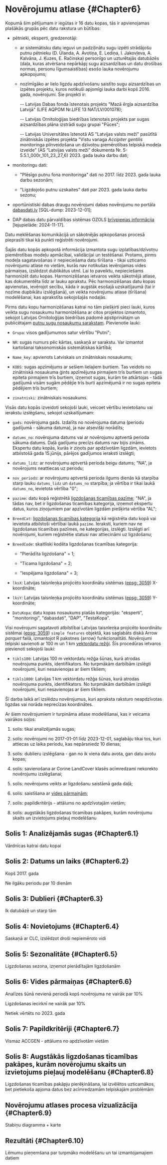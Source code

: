 # Novērojumu atlase {#Chapter6}


Kopumā šim pētījumam ir iegūtas ir 16 datu kopas, tās ir apvienojamas plašākās 
grupās pēc datu rakstura un būtības:

- pētnieki, eksperti, gredzenotāji:

  - ar sistemātisku datu ieguvi un padziļinātu sugu izpēti strādājošu putnu 
  pētnieku (D. Ūlanda, A. Avotiņa, E. Lediņa, I. Jakovļeva, A. Kalvāna, J. Ķuzes, 
  E. Račinska) personīgo un uzturētajās datubāzēs (daļa, kuras atvēršana nepārkāpj 
  sugu aizsardzības un datu drošības normas, personu līgumsaistības) esošo lauka novērojumu 
  apkopojums;
  
  - nozīmīgāko ar lielo ligzdu apdzīvošanu saistīto sugu aizsardzības un izpētes 
  projektu, kuros notikuši apjomīgi lauka darbi kopš 2016. gada, novērojumi. Šie 
  projekti ir:
  
    -- Latvijas Dabas fonda īstenotais projekts "Mazā ērgļa aizsardzība Latvijā" 
    (LIFE AQPOM Nr.LIFE 13 NAT/LV/001078);
    
    -- Latvijas Ornitoloģijas biedrības īstenotais projekts par sugas aizsardzības 
    plāna izstrādi sugu grupai "Pūces";
    
    -- Latvijas Universitātes īstenotā AS "Latvijas valsts meži" pasūtītā zinātniskās 
    izpētes projekta "Vistu vanaga *Accipiter gentilis* monitoringa pilnveidošana 
    un dzīvotņu piemērotības telpiskā modeļa izveide" (AS “Latvijas valsts meži” 
    dokumenta Nr. 5-5.5.1_000r_101_23_27_6) 2023. gada lauka darbu dati;

- monitoringu dati:

  - "Plēsīgo putnu fona monitoringa" dati no 2017. līdz 2023. gada lauka darbu sezonām;
  
  - "Ligzdojošo putnu uzskaites" dati par 2023. gada lauka darbu sezonu;

- oportūnistiski dabas draugu novērojumi dabas novērojumu no portāla [dabasdati.lv](https://dabasdati.lv/lv) [SQL-dump: 2023-12-01];

- DAP dabas datu pārvaldības sistēmas OZOLS [brīvpieejas informācija](https://data.gov.lv/dati/organization/dap) [lejupielāde: 2024-11-17].


Datu meklēšanas komunikācijā un sākotnējās apkopošanas procesā pieprasīti tikai 
kā punkti reģistrēti novērojumi.

Šajās datu kopās apkopotā informācija izmantota sugu izplatības/dzīvotņu piemērotības 
modeļu apmācībai, validācijai un testēšanai. Protams, pirms modeļa sagatavošanas 
ir nepieciešama datu tīrīšana - tikai uzticamo novērojumu atlase no vietām, 
kurās nav notikušas ievērojamas vides pārmaiņas, izslēdzot dublikātus utml. 
Lai to paveiktu, nepieciešams harmonizēt datu kopas. Harmonizēšanas ietvaros 
veikta sākotnējā atlase, kas dokumentēta līdz ar lauku aprakstu. Pēc harmonizēšanas 
datu kopas apvienotas, ievērojot secību, kāda ir augstāk esošajā uzskaitījaumā 
(tai ir nozīme dupbikātu izslēgšanā), un veikta novērojumu atlase (tīrīšana) 
modelēšanai, kas aprakstīta sekojošajās nodaļās.


Pirms datu kopu harmonizēšanas katrai no tām piešķirti pieci lauki, kuros veikta 
sugu nosaukumu harmonizēšana ar citos projektos izmantoto, sekojot Latvijas 
Ornitoloģijas biedrības padomē apstiprinātajm un publicētajam [putnu sugu nosaukumu sarakstam](https://putnidaba.lob.lv/latvijas-putnu-nosaukumi/). Pievienotie lauki:

- `Grupa`: visos gadījumumos satur vērtību "Putni";

- `NR`: sugas numurs pēc kārtas, saskaņā ar sarakstu. Var izmantot kartošanai 
taksonomiskās sistemātiskas kārtībā;

- `Name_key`: apvienots Latviskais un zinātniskais nosaukums;

- `KODS`: sugas apzīmējums ar sešiem lielajiem burtiem. Tas veidots no zinātniskā 
nosaukuma ģints apzīmējuma pirmajiem trīs burtiem un sugas epiteta pirmajiem trīs 
burtiem, izņemot sugas, kurām tie atkārtojas - tādā gadījumā visām sugām pēdējie 
trīs burti apzīmējumā ir no sugas epiteta pēdējiem trīs burtiem;

- `zinatniski`: zinātniskais nosaukums.

Visās datu kopās izveidoti sekojoši lauki, veicoet vērtību ievietošanu vai 
ierakstu izslēgšanu, sekojot uzskaitījumam:

- `gads`: novērojuma gads. Izdalīts no novērojuma datuma (periodu gadījumā - 
sākuma datuma), ja nav atsevišķi norādīts;

- `datums_no`: novērojuma datums vai ar novērojumu aptvertā perioda sākuma 
datums. Daļā gadījumu precīzs datums nav bijis zināms. Ekspertu datu kopās, kurās 
ir ziņots par apdzīvotām ligzdām, ievietots atbilstošā gada 15.jūnijs, pārējos 
gadījumos ieraksti izslēgti;

- `datums_lidz`: ar novērojumu aptvertā perioda beigu datums; "NA", ja novērojums 
neattiecas uz periodu;

- `nov_periods`: ar novērojumu aptvertā perioda ilgums dienās kā starpība starp 
lauku `datums_lidz` un `datums_no` starpība; ja vērtība ir tikai laukā `datums_no`, 
ievietota vērtība "0";

- `pazime`: datu kopā reģistrētā [ligzdošanas ticamības pazīme](https://www.lob.lv/projekti/latvijas-ligzdojoso-putnu-atlants/llpa-metodika/latvijas-ligzdojoso-putnu-atlanta-instrukcija/pazimes/); "NA", ja tādas 
nav, bet ir ligzdošanas ticamības kategorija, izņemot ekspertu datus, kuros 
ziņojumiem par apzīvotām ligzdām piešķirta vērtība "AL";

- `BreedCat`: [ligzdošanas ticamības kategorija](https://www.lob.lv/projekti/latvijas-ligzdojoso-putnu-atlants/llpa-metodika/latvijas-ligzdojoso-putnu-atlanta-instrukcija/pazimes/) kā reģistrēta datu kopā vai ievietota atbilstoši vērtībai laukā `pazime`. 
Ieraksti, kuriem nav ne ligzdošanas ticamības pazīmes, ne kategorijas, izslēgti. 
Izslēgti arī novērojumi, kuriem reģistrētie statusi nav attiecināmi uz ligzdošanu;

- `BreedCode`: skaitliski kodēta ligzdošanas ticamības kategorija: 

  - "Pierādīta ligzdošana" = 1;
  
  - "Ticama ligzdošana" = 2;
  
  - "Iespējama ligzdošana" = 3;

- `lksX`: Latvijas taisnleņķa projicēto koordinātu 
sistēmas ([epsg: 3059](https://epsg.io/3059)) X-koordināte;

- `lksY`: Latvijas taisnleņķa projicēto koordinātu 
sistēmas ([epsg: 3059](https://epsg.io/3059)) Y-koordināte;

- `DatuKopa`: datu kopas nosaukums plašās kategorijās: "eksperti", "monitoringi", 
"dabasdati", "DAP", "TestaKopa".

Visi novērojumi sagatavoti atbilstībai Latvijas taisnleņķa projicēto koordinātu 
sistēmai ([epsg: 3059](https://epsg.io/3059)) `simple features` objektā, kas 
saglabāts diskā Arrow *parquet* failā, izmantojot R pakotnes {arrow} funkcionalitāti. 
Novērojumi telpiski savienoti ar 100 m un 1 km [vektordatu režģi](#Chapter2.1). Šīs 
procedūras ietvaros pievienoti sekojoši lauki:

- `tikls100`: Latvijas 100 m vektordatu režģa šūnas, kurā atrodas novērojuma 
punkts, identifikators. No turpmākām darbībām izslēgti novērojumi, kuri nesavienojas 
ar šiem tīkliem;

- `tikls1000`:  Latvijas 1 km vektordatu režģa šūnas, kurā atrodas novērojuma 
punkts, identifikators. No turpmākām darbībām izslēgti novērojumi, kuri nesavienojas 
ar šiem tīkliem.

Šī darba laikā arī izslēdzu novērojumus, kuri apraksta raksturo neapdzīvotas 
ligzdas vai norāda neprecīzas koordinātes.


Ar šiem novērojumiem ir turpināma atlase modelēšanai, kas ir veicama vairākos soļos:

1. solis: tikai analizējamās sugas;

2. solis: novērojumi no 2017-01-01 līdz 2023-12-01, saglabāju tikai tos, kuri attiecas uz laika periodu, kas nepārsniedz 10 dienas;

3. solis: dublieru izslēgšana - gan no ik viena datu avota, gan datu avotu kopas;

4. solis: savienošana ar Corine LandCover klasēs acīmredzami nekorekto novērojumu izslēgšanai;

5. solis: novērojums veikts ar ligzdošanu saistāmā gada daļā;

6. solis: saistīšana ar [vides pārmaiņām](#Chapter3.3);

7. solis: papildkritērijs - attālums no apdzīvotajām vietām;

8. solis: augstākās ligzdošanas ticamības pakāpes, kurām novērojumu skaits un izvietojums pieļauj modelēšanu

## Solis 1: Analizējamās sugas {#Chapter6.1}

Vārdnīcas katrai datu kopai


## Solis 2: Datums un laiks {#Chapter6.2}

Kopš 2017. gada

Ne ilgāku periodu par 10 dienām


## Solis 3: Dublieri {#Chapter6.3}

Ik datubāzē un starp tām

## Solis 4: Novietojums {#Chapter6.4}

Saskaņā ar CLC, izslēdzot droši nepiemēroto vidi

## Solis 5: Sezonalitāte {#Chapter6.5}

Ligzdošanas sezona, izņemot pierādītajām ligzdošanām

## Solis 6: Vides pārmaiņas {#Chapter6.6}

Analīzes šūnā nevienā periodā kopš novērojuma ne vairāk par 10%

Ligzdošanas iecirknī ne vairāk par 10%

Netiek vērtēts no 2023. gada

## Solis 7: Papildkritēriji {#Chapter6.7}

Vismaz ACCGEN - attālums no apdzīvotām vietām


## Solis 8: Augstākās ligzdošanas ticamības pakāpes, kurām novērojumu skaits un izvietojums pieļauj modelēšanu {#Chapter6.8}

Ligzdošanas ticamības pakāpju pierēķināšana, lai izvēlētos uzticamākos, bet pietiekoša apjoma datus bez acīmredzamām telpiskajām problēmām

## Novērojumu atlases procesa vizualizācija {#Chapter6.9}

Stabiņu diagramma + karte


## Rezultāti {#Chapter6.10}

Lēmumu pieņemšana par turpmāko modelēšanu un tai izmantojamajiem datiem

